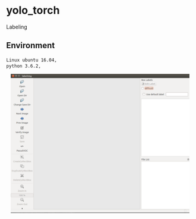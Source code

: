 # yolo_torch

Labeling

## Environment
    Linux ubuntu 16.04,
    python 3.6.2,

<p align="center"><img src="assets/labeling.png" width="480"\></p>

